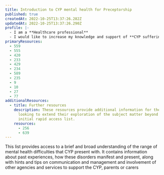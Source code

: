 ```yaml
---
title: Introduction to CYP mental health for Preceptorship
published: true
createdAt: 2022-10-25T13:37:26.282Z
updatedAt: 2022-10-25T13:37:26.290Z
profile: |-
  - I am a **Healthcare professional**
  - I would like to increase my knowledge and support of **CYP suffering with common mental health presentations in paediatric and ED departments**
primaryResources:
  - 559
  - 555
  - 420
  - 233
  - 429
  - 234
  - 589
  - 235
  - 9
  - 10
  - 27
  - 77
additionalResources:
  - title: Further resources
    description: These resources provide additional information for the learner
      looking to extend their exploration of the subject matter beyond the
      initial rapid access list.
    resources:
      - 256
      - 639
---
```

This list provides access to a brief and broad understanding of the range of mental health difficulties that CYP present with. It contains information about past experiences, how these disorders manifest and present, along with hints and tips on communication and management and involvement of other agencies and services to support the CYP, parents or carers